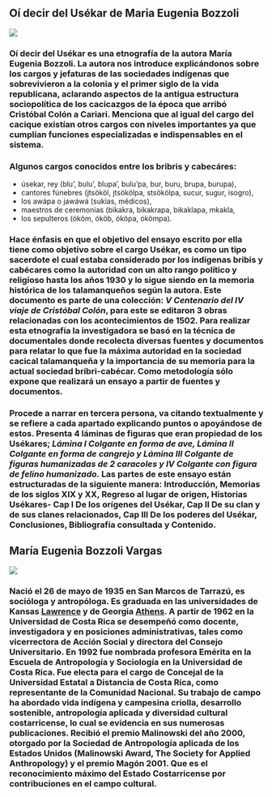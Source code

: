 ## **Oí decir del Usékar de Maria Eugenia Bozzoli** 
![](https://books.google.co.cr/books/content?id=eC2BMoe-ZAoC&printsec=frontcover&img=1&zoom=1&edge=curl&imgtk=AFLRE708nPV6mxPqffPNafFH05fSvmvZxX6kP1Ys-L4_GUvp0imqgJ4hTtHCQ5gsl0Oh8DCMQba9adLZiHVKarXatb5m1hO04Z3pb0BcaNieIoxXFbExyQiu1A8mPgotNrV2Cd6fDrEj)

### Oí decir del Usékar es una etnografía de la autora María Eugenia Bozzoli. La autora nos introduce explicándonos sobre los cargos y jefaturas de las sociedades indígenas que sobrevivieron a la colonia y el primer siglo de la vida republicana, aclarando aspectos de la antigua estructura sociopolítica de los cacicazgos de la época que arribó Cristóbal Colón a Cariari. Menciona que al igual del cargo del cacique existían otros cargos con niveles importantes ya que cumplían funciones especializadas e indispensables en el sistema.

### Algunos cargos conocidos entre los bribris y cabecáres:
- úsekar, rey (blu’, bulu’, blupa’, bulu’pa, bur, buru, brupa, burupa), 
- cantores fúnebres (jtsököl, jtsökölpa, stsökölpa, sucur, sugur, isogro),
- los awápa o jawáwá (sukias, médicos),
- maestros de ceremonias (bikakra, bikakrapa, bikaklapa, mkakla,
- los sepulteros (óköm, óköb, óköpa, ókömpa).

###  Hace énfasis en que el objetivo del ensayo escrito por ella tiene como objetivo sobre el cargo Usékar, es como un tipo sacerdote el cual estaba considerado por los indígenas bribis y cabécares como la autoridad con un alto rango político y religioso hasta los años 1930 y lo sigue siendo en la memoria histórica de los talamanqueños según la autora. Este documento es parte de una colección: ***V Centenario del IV viaje de Cristóbal Colón***, para este se editaron 3 obras relacionadas con los acontecimientos de 1502. Para realizar esta etnografía la investigadora se basó en la técnica de documentales donde recolecta diversas fuentes y documentos para relatar lo que fue la máxima autoridad en la sociedad cacical talamanqueña y la importancia de su memoria para la actual sociedad bribri-cabécar. Como metodología sólo expone que realizará un ensayo a partir de fuentes y documentos.
### Procede a narrar en tercera persona, va citando textualmente y se refiere a cada apartado explicando puntos o apoyándose de estos. Presenta 4 láminas de figuras que eran propiedad de los Usékares; *Lámina I Colgante en forma de ave, Lámina II Colgante en forma de cangrejo y Lámina III Colgante de figuras humanizadas de 2 caracoles y IV Colgante con figura de felino humanizado.* Las partes de este ensayo están estructuradas de la siguiente manera: Introducción, Memorias de los siglos XIX y XX, Regreso al lugar de origen, Historias Usékares- Cap I De los orígenes del Usékar, Cap II De su clan y de sus clanes relacionados, Cap III De los poderes del Usékar, Conclusiones, Bibliografía consultada y Contenido.

##  María Eugenia Bozzoli Vargas 
![](bozzoli.jpg)

### Nació el 26 de mayo de 1935 en San Marcos de Tarrazú, es socióloga y antropóloga. Es graduada en las universidades de Kansas [Lawrence](https://www.ku.edu/) y de Georgia [Athens](https://www.uga.edu/). A partir de 1962 en la Universidad de Costa Rica se desempeñó como docente, investigadora y en posiciones administrativas, tales como vicerrectora de Acción Social y directora del Consejo Universitario. En 1992 fue nombrada profesora Emérita en la Escuela de Antropología y Sociología en la Universidad de Costa Rica. Fue electa para el cargo de Concejal de la Universidad Estatal a Distancia de Costa Rica, como representante de la Comunidad Nacional. Su trabajo de campo ha abordado vida indígena y campesina criolla, desarrollo sostenible, antropología aplicada y diversidad cultural costarricense, lo cual se evidencia en sus numerosas publicaciones. Recibió el premio Malinowski del año 2000, otorgado por la Sociedad de Antropología aplicada de los Estados Unidos (Malinowski Award, The Society for Applied Anthropology) y el premio Magón 2001. Que es el reconocimiento máximo del Estado Costarricense por contribuciones en el campo cultural. 
